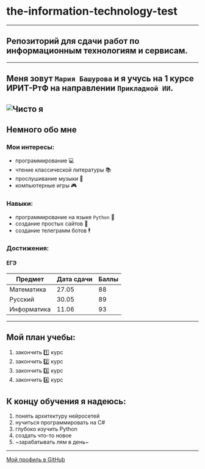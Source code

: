 # the-information-technology-test
---
## Репозиторий для сдачи работ по информационным технологиям и сервисам.
---
## Меня зовут `Мария Башурова` и я учусь на 1 курсе ИРИТ-РтФ на направлении `Прикладной ИИ`.
![Чисто я](https://i.pinimg.com/1200x/3b/85/ed/3b85ed3ca02fb23b393312a822936293.jpg)
---
## Немного обо мне
### Мои интересы:
- программирование 💻 
- чтение классической литературы 📚
- прослушивание музыки 🎵
- компьютерные игры 🎮
### Навыки:
- программирование на языке `Python` 🐍
- создание простых сайтов 📝
- создание телеграмм ботов 🕴
### Достижения:
#### ЕГЭ
| Предмет    | Дата сдачи | Баллы  |
|------------|------------|--------|
| Математика | 27.05      | 88     |
| Русский    | 30.05      | 89     |
| Информатика| 11.06      | 93     |
---
## Мой план учебы:
1. закончить 1️⃣ курс 
2. закончить 2️⃣ курс
3. закончить 3️⃣ курс
4. закончить 4️⃣ кур️с


## К концу обучения я надеюсь:
1. понять архитектуру нейросетей
2. нучиться программировать на C#
3. глубоко изучить Python
4. создать что-то новое
5. ~зарабатывать лям в день~

---
[Мой профиль в GitHub](https://github.com/lelooouch)

